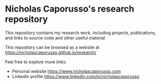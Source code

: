 # Nicholas Caporusso's research repository
This repository contains my research work, including projects, publications, and links to source code and other useful material

This repository can be browsed as a website at https://nicholascaporusso.github.io/research/

Feel free to explore more links:
- Personal website https://www.nicholascaporusso.com
- LinkedIn profile https://www.linkedin.com/in/nicholascaporusso
